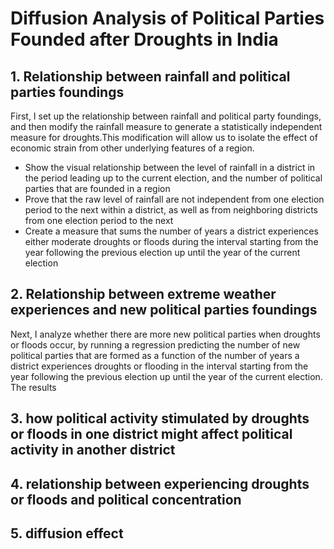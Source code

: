 # Diffusion Analysis of Political Parties Founded after Droughts in India
## 1. Relationship between rainfall and political parties foundings
First, I set up the relationship between rainfall and political party foundings, and then modify the rainfall measure to generate a statistically independent measure for droughts.This modification will allow us to isolate the effect of economic strain from other underlying features of a region.
* Show the visual relationship between the level of rainfall in a district in the period leading up to the current election, and the
number of political parties that are founded in a region
* Prove that the raw level of rainfall are not independent from one election period to the next within a district, as well as from neighboring districts from one election period to the next
* Create a measure that sums the number of years a district experiences either moderate droughts or floods during the interval starting from the year following the previous election up until the year of the current election
## 2. Relationship between extreme weather experiences and new political parties foundings
Next, I analyze whether there are more new political parties when droughts or floods occur, by running a regression predicting the number of new political parties that are formed as a function of the number of years a district experiences droughts or flooding in the interval starting from the year following the previous election up until the year of the current election. The results
## 3. how political activity stimulated by droughts or floods in one district might affect political activity in another district
## 4. relationship between experiencing droughts or floods and political concentration
## 5. diffusion effect
